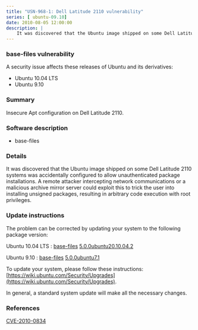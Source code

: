 ```yaml
---
title: "USN-968-1: Dell Latitude 2110 vulnerability"
series: [ ubuntu-09.10]
date: 2010-08-05 12:00:00
description: |
    It was discovered that the Ubuntu image shipped on some Dell Latitude 2110 systems was accidentally configured to allow unauthenticated package installations. A remote attacker intercepting network communications or a malicious archive mirror server could exploit this to trick the user into installing unsigned packages, resulting in arbitrary code execution with root privileges. 
--- 
```

 
### base-files vulnerability

A security issue affects these releases of Ubuntu and its derivatives:

* Ubuntu 10.04 LTS
* Ubuntu 9.10

### Summary

Insecure Apt configuration on Dell Latitude 2110. 

### Software description

* base-files 

### Details

It was discovered that the Ubuntu image shipped on some Dell Latitude 2110 systems was accidentally configured to allow unauthenticated package installations. A remote attacker intercepting network communications or a malicious archive mirror server could exploit this to trick the user into installing unsigned packages, resulting in arbitrary code execution with root privileges. 

### Update instructions

The problem can be corrected by updating your system to the following package version:

Ubuntu 10.04 LTS
 : [base-files](https://launchpad.net/ubuntu/+source/base-files) <span> [5.0.0ubuntu20.10.04.2](https://launchpad.net/ubuntu/+source/base-files/5.0.0ubuntu20.10.04.2) </span> 

Ubuntu 9.10
 : [base-files](https://launchpad.net/ubuntu/+source/base-files) <span> [5.0.0ubuntu7.1](https://launchpad.net/ubuntu/+source/base-files/5.0.0ubuntu7.1) </span> 

To update your system, please follow these instructions: [https://wiki.ubuntu.com/Security/Upgrades](https://wiki.ubuntu.com/Security/Upgrades).

In general, a standard system update will make all the necessary changes. 

### References

 [CVE-2010-0834](http://people.ubuntu.com/~ubuntu-security/cve/CVE-2010-0834)
 
